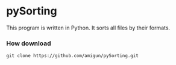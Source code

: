 # pySorting
This program is written in Python. It sorts all files by their formats.
### How download
```git clone https://github.com/amigun/pySorting.git```
